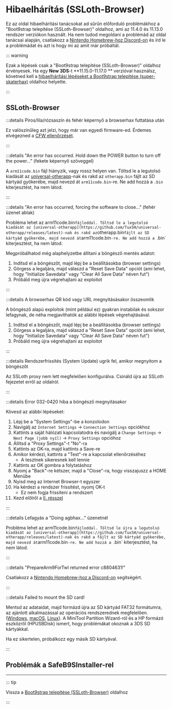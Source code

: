 # Hibaelhárítás (SSLoth-Browser)

Ez az oldal hibaelhárítási tanácsokat ad sűrűn előforduló problémákhoz a "Boot9strap telepítése (SSLoth-Browser)" oldalhoz, ami az 11.4.0 és 11.13.0 rendszer verziókon használt. Ha nem tudod megoldani a problémád az oldal tanácsai alapján, csatlakozz a [Nintendo Homebrew-hoz Discord-on](https://discord.gg/MWxPgEp) és írd le a problémádat és azt is hogy mi az amit már próbáltál.

::: warning

Ezak a lépések csak a "Boot9strap telepítése (SSLoth-Browser)" oldalhoz érvényesek. Ha egy **New 3DS**-t \*\*11.15.0-11.17.0 \*\* verzióval használsz, követned kell a [hibaelhárítási lépéseket a Boot9strap telepítése (super-skaterhax)](troubleshooting-super-skaterhax) oldalhoz helyette.

:::

## SSLoth-Browser

:::details Piros/lila/rózsaszín és fehér képernyő a browserhax futtatása után

Ez valószínűleg azt jelzi, hogy már van egyedi firmware-ed. Érdemes elvégezned a [CFW ellenőrzését](checking-for-cfw).

:::

:::details "An error has occurred. Hold down the POWER button to turn off the power..." (fekete képernyő szöveggel)

A `arm11code.bin` fájl hiányzik, vagy rossz helyen van. Töltsd le a legutolsó kiadását az [universal-otherapp](https://github.com/TuxSH/universal-otherapp/releases/latest)-nak és rakd az `otherapp.bin` fájlt az SD kártyád gyökerébe, majd nevezd át `arm11code.bin`-re. Ne add hozzá a `.bin` kiterjesztést, ha nem látod.

:::

:::details "An error has occurred, forcing the software to close..." (fehér üzenet ablak)

Probléma lehet az arm11code.bin`fájloddal. Töltsd le a legutolsó kiadását az [universal-otherapp](https://github.com/TuxSH/universal-otherapp/releases/latest)-nak és rakd az`otherapp.bin`fájlt az SD kártyád gyökerébe, majd nevezd át`arm11code.bin`-re. Ne add hozzá a `.bin\` kiterjesztést, ha nem látod.

Megpróbálhatod még alaphelyzetbe állítani a böngésző mentés adatot:

1. Indítsd el a böngészőt, majd lépj be a beállításokba (browser settings)
2. Görgess a legaljára, majd válaszd a "Reset Save Data" opciót (ami lehet, hogy "Initialize Savedata" vagy "Clear All Save Data" néven fut")
3. Próbáld meg újra végrehajtani az exploitot

:::

:::details A browserhax QR kód vagy URL megnyitásásakor összeomlik

A böngésző alapú exploitok (mint például ez) gyakran instabilak és sokszor lefagynak, de néha megjavíthatók az alábbi lépések végrehajtásával.

1. Indítsd el a böngészőt, majd lépj be a beállításokba (browser settings)
2. Görgess a legaljára, majd válaszd a "Reset Save Data" opciót (ami lehet, hogy "Initialize Savedata" vagy "Clear All Save Data" néven fut")
3. Próbáld meg újra végrehajtani az exploitot

:::

:::details Rendszerfrissítés (System Update) ugrik fel, amikor megnyitom a böngészőt

Az SSLoth proxy nem lett megfelelően konfigurálva. Csináld újra az SSLoth fejezetet erről az oldalról.

:::

:::details Error 032-0420 hiba a böngésző megnyitásakor

Kövesd az alábbi lépéseket:

1. Lépj be a "System Settings"-be a konzolodon
2. Navigálj az `Internet Settings` -> `Connection Settings` opciókhoz
3. Kattints a saját hálózati kapcsolatodra és navigálj a `Change Settings` -> `Next Page (jobb nyíl)` -> `Proxy Settings` opcióhoz
4. Állítsd a "Proxy Settings"-t "No"-ra
5. Kattints az OK-ra, majd kattints a Save-re
6. Amikor kérdezi, kattints a "Test"-re a kapcsolat ellenőrzéséhez
   - A tesztnek sikeresnek kell lennie
7. Kattints az OK gombra a folytatáshoz
8. Nyomj a "Back"-re kétszer, majd a "Close"-ra, hogy visszajuszz a HOME Menübe
9. Nyisd meg az Internet Browser-t egyszer
10. Ha kérdezi a rendszer frissítést, nyomj OK-t
    - Ez nem fogja frissíteni a rendszert
11. Kezd előlről a [II. résszel](installing-boot9strap-\(ssloth-browser\).html#section-ii---ssloth)

:::

:::details Lefagyás a "Doing agbhax..." üzenetnél

Probléma lehet az arm11code.bin`fájloddal. Töltsd le újra a legutolsó kiadását az [universal-otherapp](https://github.com/TuxSH/universal-otherapp/releases/latest)-nak és rakd a fájlt az SD kártyád gyökerébe, majd nevezd át`arm11code.bin`-re. Ne add hozzá a `.bin\` kiterjesztést, ha nem látod.

:::

:::details "PrepareArm9ForTwl returned error c8804631!"

Csatlakozz a [Nintendo Homebrew-hoz a Discord-on](https://discord.gg/MWxPgEp) segítségért.

:::

:::details Failed to mount the SD card!

Mentsd az adataidat, majd formázd újra az SD kártyád FAT32 formátumra, az ajánlott alkalmazással az operációs rendszerednek megfelelően. ([Windows](formatting-sd-\(windows\)), [macOS](formatting-sd-\(mac\)), [Linux](formatting-sd-\(linux\))). A MiniTool Partition Wizard-ról és a HP formázó eszközről (HPUSBDisk) ismert, hogy problémákat okoznak a 3DS SD kártyákkal.

Ha ez sikertelen, próbálkozz egy másik SD kártyával.

:::

## Problémák a SafeB9SInstaller-rel

<!--@include: ./_include/troubleshooting-sb9si-bin.md -->

<!--@include: ./_include/troubleshooting-sb9si-common.md -->

<!--@include: ./_include/troubleshooting-get-help-common.md -->

---

::: tip

Vissza a [Boot9strap telepítése (SSLoth-Browser)](installing-boot9strap-\(ssloth-browser\)) oldalhoz

:::

<!--@include: ./_include/troubleshooting-return.md -->
